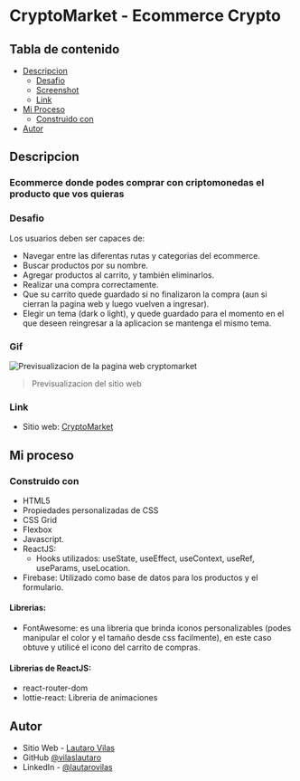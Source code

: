 # CryptoMarket - Ecommerce Crypto


## Tabla de contenido

- [Descripcion](#descripcion)
  - [Desafio](#desafio)
  - [Screenshot](#screenshot)
  - [Link](#link)
- [Mi Proceso](#mi-proceso)
  - [Construido con](#construido-con)
- [Autor](#autor)



## Descripcion
### Ecommerce donde podes comprar con criptomonedas el producto que vos quieras


### Desafio

Los usuarios deben ser capaces de:
- Navegar entre las diferentas rutas y categorias del ecommerce.
- Buscar productos por su nombre.
- Agregar productos al carrito, y también eliminarlos.
- Realizar una compra correctamente.
- Que su carrito quede guardado si no finalizaron la compra (aun si cierran la pagina web y luego vuelven a ingresar).
- Elegir un tema (dark o light), y quede guardado para el momento en el que deseen reingresar a la aplicacion se mantenga el mismo tema.



### Gif

![Previsualizacion de la pagina web cryptomarket](https://res.cloudinary.com/dn7qsxzdf/image/upload/v1646933412/CryptoMarket/20220310_142755_esahbq.gif)

> Previsualizacion del sitio web


### Link

- Sitio web: [CryptoMarket](https://cripto-market.netlify.app)




## Mi proceso

### Construido con

- HTML5
- Propiedades personalizadas de CSS
- CSS Grid
- Flexbox
- Javascript.
- ReactJS:
    - Hooks utilizados: useState, useEffect, useContext, useRef, useParams, useLocation.
- Firebase: Utilizado como base de datos para los productos y el formulario.

#### Librerias:
- FontAwesome: es una libreria que brinda iconos personalizables (podes manipular el color y el tamaño desde css facilmente), en este caso obtuve y utilicé el icono del carrito de compras.

#### Librerias de ReactJS:
- react-router-dom
- lottie-react: Libreria de animaciones




## Autor

- Sitio Web - [Lautaro Vilas](https://lautarovilas.com)
- GitHub [@vilaslautaro](https://github.com/vilaslautaro)
- LinkedIn - [@lautarovilas](https://www.linkedin.com/in/lautarovilas/)